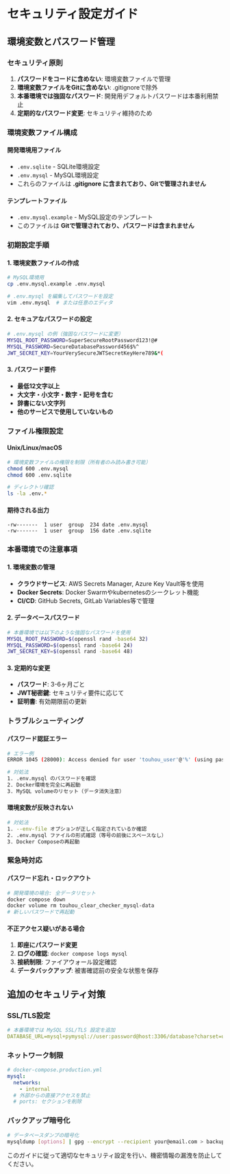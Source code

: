 # セキュリティ設定ガイド

## 環境変数とパスワード管理

### セキュリティ原則
1. **パスワードをコードに含めない**: 環境変数ファイルで管理
2. **環境変数ファイルをGitに含めない**: .gitignoreで除外
3. **本番環境では強固なパスワード**: 開発用デフォルトパスワードは本番利用禁止
4. **定期的なパスワード変更**: セキュリティ維持のため

### 環境変数ファイル構成

#### 開発環境用ファイル
- `.env.sqlite` - SQLite環境設定
- `.env.mysql` - MySQL環境設定
- これらのファイルは **.gitignore に含まれており、Gitで管理されません**

#### テンプレートファイル
- `.env.mysql.example` - MySQL設定のテンプレート
- このファイルは **Gitで管理されており、パスワードは含まれません**

### 初期設定手順

#### 1. 環境変数ファイルの作成
```bash
# MySQL環境用
cp .env.mysql.example .env.mysql

# .env.mysql を編集してパスワードを設定
vim .env.mysql  # または任意のエディタ
```

#### 2. セキュアなパスワードの設定
```bash
# .env.mysql の例（強固なパスワードに変更）
MYSQL_ROOT_PASSWORD=SuperSecureRootPassword123!@#
MYSQL_PASSWORD=SecureDatabasePassword456$%^
JWT_SECRET_KEY=YourVerySecureJWTSecretKeyHere789&*(
```

#### 3. パスワード要件
- **最低12文字以上**
- **大文字・小文字・数字・記号を含む**
- **辞書にない文字列**
- **他のサービスで使用していないもの**

### ファイル権限設定

#### Unix/Linux/macOS
```bash
# 環境変数ファイルの権限を制限（所有者のみ読み書き可能）
chmod 600 .env.mysql
chmod 600 .env.sqlite

# ディレクトリ確認
ls -la .env.*
```

#### 期待される出力
```
-rw-------  1 user  group  234 date .env.mysql
-rw-------  1 user  group  156 date .env.sqlite
```

### 本番環境での注意事項

#### 1. 環境変数の管理
- **クラウドサービス**: AWS Secrets Manager, Azure Key Vault等を使用
- **Docker Secrets**: Docker Swarmやkubernetesのシークレット機能
- **CI/CD**: GitHub Secrets, GitLab Variables等で管理

#### 2. データベースパスワード
```bash
# 本番環境では以下のような強固なパスワードを使用
MYSQL_ROOT_PASSWORD=$(openssl rand -base64 32)
MYSQL_PASSWORD=$(openssl rand -base64 24)
JWT_SECRET_KEY=$(openssl rand -base64 48)
```

#### 3. 定期的な変更
- **パスワード**: 3-6ヶ月ごと
- **JWT秘密鍵**: セキュリティ要件に応じて
- **証明書**: 有効期限前の更新

### トラブルシューティング

#### パスワード認証エラー
```bash
# エラー例
ERROR 1045 (28000): Access denied for user 'touhou_user'@'%' (using password: YES)

# 対処法
1. .env.mysql のパスワードを確認
2. Docker環境を完全に再起動
3. MySQL volumeのリセット（データ消失注意）
```

#### 環境変数が反映されない
```bash
# 対処法
1. --env-file オプションが正しく指定されているか確認
2. .env.mysql ファイルの形式確認（等号の前後にスペースなし）
3. Docker Composeの再起動
```

### 緊急時対応

#### パスワード忘れ・ロックアウト
```bash
# 開発環境の場合: 全データリセット
docker compose down
docker volume rm touhou_clear_checker_mysql-data
# 新しいパスワードで再起動
```

#### 不正アクセス疑いがある場合
1. **即座にパスワード変更**
2. **ログの確認**: `docker compose logs mysql`
3. **接続制限**: ファイアウォール設定確認
4. **データバックアップ**: 被害確認前の安全な状態を保存

## 追加のセキュリティ対策

### SSL/TLS設定
```yaml
# 本番環境では MySQL SSL/TLS 設定を追加
DATABASE_URL=mysql+pymysql://user:password@host:3306/database?charset=utf8mb4&ssl_disabled=false
```

### ネットワーク制限
```yaml
# docker-compose.production.yml
mysql:
  networks:
    - internal
  # 外部からの直接アクセスを禁止
  # ports: セクションを削除
```

### バックアップ暗号化
```bash
# データベースダンプの暗号化
mysqldump [options] | gpg --encrypt --recipient your@email.com > backup.sql.gpg
```

このガイドに従って適切なセキュリティ設定を行い、機密情報の漏洩を防止してください。
